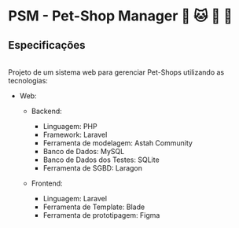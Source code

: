 # PSM - Pet-Shop Manager :dog: :cat: :chicken: :horse:

## **Especificações**
<br>
Projeto de um sistema web para gerenciar Pet-Shops utilizando as tecnologias:

- Web:
    - Backend: 
      - Linguagem: PHP
      - Framework: Laravel 
      - Ferramenta de modelagem: Astah Community
      - Banco de Dados: MySQL
      - Banco de Dados dos Testes: SQLite
      - Ferramenta de SGBD: Laragon
    
    - Frontend: 
      - Linguagem: Laravel
      - Ferramenta de Template: Blade 
      - Ferramenta de prototipagem: Figma
 

